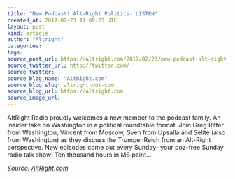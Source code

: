 ```yaml
---
title: "New Podcast! Alt-Right Politics- LISTEN"
created_at: 2017-02-23 11:09:23 UTC
layout: post
kind: article
author: "Altright"
categories: 
tags: 
source_post_url: https://altright.com/2017/02/23/new-podcast-alt-right-politics-listen/
source_twitter_url: http://twitter.com/
source_twitter: 
source_blog_name: "AltRight.com"
source_blog_slug: altright-dot-com
source_blog_url: https://altright.com
source_image_url: 
---
```

AltRight Radio proudly welcomes a new member to the podcast family. An insider take on Washington in a political roundtable format. Join Greg Ritter from Washington, Vincent from Moscow, Sven from Upsalla and Selite (also from Washington) as they discuss the TrumpenReich from an Alt-Right perspective. New episodes come out every Sunday- your poz-free Sunday radio talk show! Ten thousand hours in MS paint&#8230;<div class="">
    <i>Source: <a href="https://altright.com">AltRight.com</a></i>
</div>
